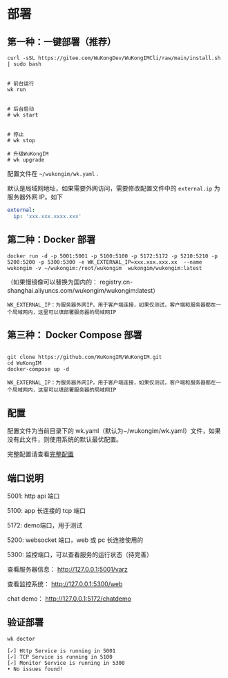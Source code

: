 # 部署

## 第一种：一键部署（推荐）

```shell
curl -sSL https://gitee.com/WuKongDev/WuKongIMCli/raw/main/install.sh | sudo bash
```

```shell

# 前台运行
wk run


# 后台启动
# wk start


# 停止
# wk stop

# 升级WuKongIM
# wk upgrade

```

配置文件在 `~/wukongim/wk.yaml` .

默认是局域网地址，如果需要外网访问，需要修改配置文件中的 `external.ip` 为服务器外网 IP。如下

```yaml
external:
  ip: 'xxx.xxx.xxxx.xxx'
```

## 第二种：Docker 部署

```shell
docker run -d -p 5001:5001 -p 5100:5100 -p 5172:5172 -p 5210:5210 -p 5200:5200 -p 5300:5300 -e WK_EXTERNAL_IP=xxx.xxx.xxx.xx  --name wukongim -v ~/wukongim:/root/wukongim  wukongim/wukongim:latest

```

（如果慢镜像可以替换为国内的： registry.cn-shanghai.aliyuncs.com/wukongim/wukongim:latest）

`WK_EXTERNAL_IP：为服务器外网IP，用于客户端连接，如果仅测试，客户端和服务器都在一个局域网内，这里可以填部署服务器的局域网IP`

## 第三种： Docker Compose 部署

```shell

git clone https://github.com/WuKongIM/WuKongIM.git
cd WuKongIM
docker-compose up -d

```

`WK_EXTERNAL_IP：为服务器外网IP，用于客户端连接，如果仅测试，客户端和服务器都在一个局域网内，这里可以填部署服务器的局域网IP`

## 配置

配置文件为当前目录下的 wk.yaml（默认为~/wukongim/wk.yaml）文件，如果没有此文件，则使用系统的默认最优配置。

完整配置请查看[完整配置](/guide/fullconfig)

## 端口说明

5001: http api 端口

5100: app 长连接的 tcp 端口

5172: demo端口，用于测试

5200: websocket 端口，web 或 pc 长连接使用的

5300: 监控端口，可以查看服务的运行状态（待完善）

查看服务器信息： http://127.0.0.1:5001/varz

查看监控系统： http://127.0.0.1:5300/web

chat demo： http://127.0.0.1:5172/chatdemo

## 验证部署

```shell
wk doctor
```

```shell
[✓] Http Service is running in 5001
[✓] TCP Service is running in 5100
[✓] Monitor Service is running in 5300
• No issues found!
```
